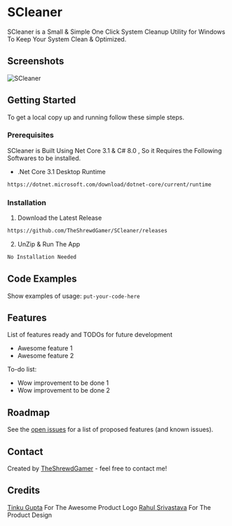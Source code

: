 # SCleaner
SCleaner is a Small &amp; Simple One Click System Cleanup Utility for Windows To Keep Your System Clean &amp; Optimized.

## Screenshots
![SCleaner](https://theshrewdgamer.com/Img/SCleaner/SCleaner%20Lite%202.jpg)

## Getting Started
To get a local copy up and running follow these simple steps.

### Prerequisites

SCleaner is Built Using Net Core 3.1 &amp; C# 8.0 , So it Requires the Following Softwares to be installed.
* .Net Core 3.1 Desktop Runtime
```sh
https://dotnet.microsoft.com/download/dotnet-core/current/runtime
```

### Installation

1. Download the Latest Release
```sh
https://github.com/TheShrewdGamer/SCleaner/releases
```
2. UnZip & Run The App
```sh
No Installation Needed
```

## Code Examples
Show examples of usage:
`put-your-code-here`

## Features
List of features ready and TODOs for future development
* Awesome feature 1
* Awesome feature 2

To-do list:
* Wow improvement to be done 1
* Wow improvement to be done 2

## Roadmap
See the [open issues](https://github.com/TheShrewdGamer/SCleaner/issues) for a list of proposed features (and known issues).

## Contact
Created by [TheShrewdGamer](https://Facebook.com/TheShrewdGamer) - feel free to contact me!

## Credits
[Tinku Gupta](https://www.linkedin.com/in/tinku-gupta/) For The Awesome Product Logo
[Rahul Srivastava](https://www.linkedin.com/in/rahul1994) For The Product Design

